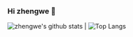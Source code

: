 ### Hi zhengwe 👋

![zhengwe's github stats](https://github-readme-stats.vercel.app/api?username=zhengwe&show_icons=true&theme=radical&include_all_commits=true) | ![Top Langs](https://github-readme-stats.vercel.app/api/top-langs/?username=zhengwe&layout=compact)

